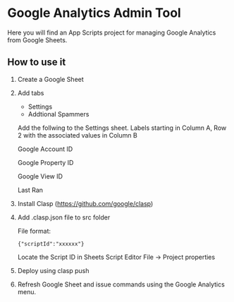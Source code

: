 # Google Analytics Admin Tool

Here you will find an App Scripts project for managing Google Analytics from Google Sheets.

## How to use it
1. Create a Google Sheet

2. Add tabs
    - Settings
    - Addtional Spammers

    Add the follwing to the Settings sheet. 
    Labels starting in Column A, Row 2 with the associated values in Column B

    Google Account ID

    Google Property ID

    Google View ID

    Last Ran

3. Install Clasp (https://github.com/google/clasp)
4. Add .clasp.json file to src folder

    File format:
    ```
    {"scriptId":"xxxxxx"}
    ```
    Locate the Script ID in Sheets Script Editor File -> Project properties

5. Deploy using clasp push
6. Refresh Google Sheet and issue commands using the Google Analytics menu.
